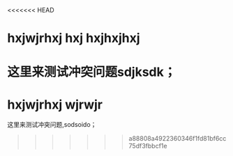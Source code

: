 <<<<<<< HEAD
# hxjwjrhxj hxj hxjhxjhxj
这里来测试冲突问题sdjksdk；
=======
# hxjwjrhxj wjrwjr
这里来测试冲突问题,sodsoido；
>>>>>>> a88808a4922360346f1fd81bf6cc75df3fbbcf1e
